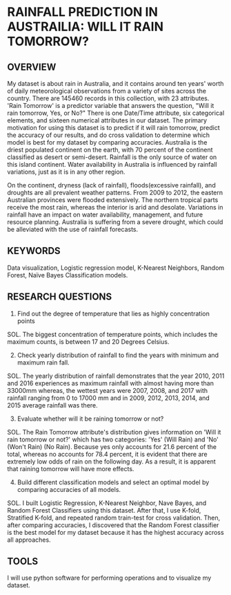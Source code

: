 # RAINFALL PREDICTION IN AUSTRAILIA: WILL IT RAIN TOMORROW?
## OVERVIEW
My dataset is about rain in Australia, and it contains around ten years' worth of daily meteorological observations from a variety of sites across the country. There are 145460 records in this collection, with 23 attributes. 'Rain Tomorrow' is a predictor variable that answers the question, "Will it rain tomorrow, Yes, or No?" There is one Date/Time attribute, six categorical elements, and sixteen numerical attributes in our dataset. The primary motivation for using this dataset is to predict if it will rain tomorrow, predict the accuracy of our results, and do cross validation to determine which model is best for my dataset by comparing accuracies. Australia is the driest populated continent on the earth, with 70 percent of the continent classified as desert or semi-desert. Rainfall is the only source of water on this island continent. Water availability in Australia is influenced by rainfall variations, just as it is in any other region. 

On the continent, dryness (lack of rainfall), floods(excessive rainfall), and droughts are all prevalent weather patterns. From 2009 to 2012, the eastern Australian provinces were flooded extensively. The northern tropical parts receive the most rain, whereas the interior is arid and desolate. Variations in rainfall have an impact on water availability, management, and future resource planning. Australia is suffering from a severe drought, which could be alleviated with the use of rainfall forecasts.

## KEYWORDS
Data visualization, Logistic regression model, K-Nearest Neighbors, Random Forest, Naïve Bayes Classification models.

## RESEARCH QUESTIONS
1.	Find out the degree of temperature that lies as highly concentration points
	
SOL. The biggest concentration of temperature points, which includes the maximum counts, is between 17 and 20 Degrees Celsius.

2.	Check yearly distribution of rainfall to find the years with minimum and maximum rain fall. 

SOL. The yearly distribution of rainfall demonstrates that the year 2010, 2011 and 2016 experiences as maximum rainfall with almost having more than 33000mm whereas, the wettest years were 2007, 2008, and 2017 with rainfall ranging from 0 to 17000 mm and in 2009, 2012, 2013, 2014, and 2015 average rainfall was there.

3.	Evaluate whether will it be raining tomorrow or not?

SOL. The Rain Tomorrow attribute's distribution gives information on 'Will it rain tomorrow or not?' which has two categories: 'Yes' (Will Rain) and 'No' (Won't Rain) (No Rain). Because yes only accounts for 21.6 percent of the total, whereas no accounts for 78.4 percent, it is evident that there are extremely low odds of rain on the following day. As a result, it is apparent that raining tomorrow will have more effects.

4.	Build different classification models and select an optimal model by comparing accuracies of all models.

SOL. I built Logistic Regression, K-Nearest Neighbor, Nave Bayes, and Random Forest Classifiers using this dataset. After that, I use K-fold, Stratified K-fold, and repeated random train-test for cross validation. Then, after comparing accuracies, I discovered that the Random Forest classifier is the best model for my dataset because it has the highest accuracy across all approaches.

## TOOLS
I will use python software for performing operations and to visualize my dataset.



